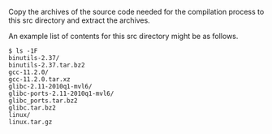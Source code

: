 Copy the archives of the source code needed for the
compilation process to this src directory and extract
the archives.

An example list of contents for this src directory 
might be as follows.

    $ ls -1F
    binutils-2.37/
    binutils-2.37.tar.bz2
    gcc-11.2.0/
    gcc-11.2.0.tar.xz
    glibc-2.11-2010q1-mvl6/
    glibc-ports-2.11-2010q1-mvl6/
    glibc_ports.tar.bz2
    glibc.tar.bz2
    linux/
    linux.tar.gz
